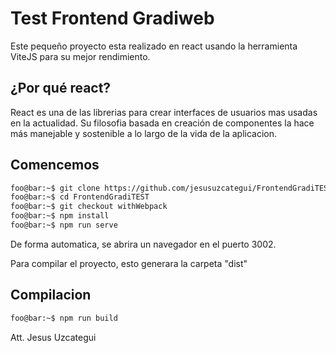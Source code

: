 # Test Frontend Gradiweb

Este pequeño proyecto esta realizado en react usando la herramienta ViteJS para su mejor rendimiento.

## ¿Por qué react?
React es una de las librerias para crear interfaces de usuarios mas usadas en la actualidad. Su filosofia basada en creación de componentes la hace más manejable y sostenible a lo largo de la vida de la aplicacion.

## Comencemos
```bash
foo@bar:~$ git clone https://github.com/jesusuzcategui/FrontendGradiTEST.git
foo@bar:~$ cd FrontendGradiTEST
foo@bar:~$ git checkout withWebpack
foo@bar:~$ npm install
foo@bar:~$ npm run serve
```
De forma automatica, se abrira un navegador en el puerto 3002.

Para compilar el proyecto, esto generara la carpeta "dist"
## Compilacion
```bash
foo@bar:~$ npm run build
```

Att.
Jesus Uzcategui
